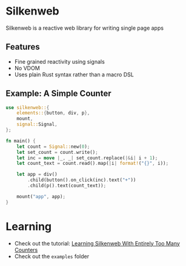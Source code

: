 # Silkenweb

Silkenweb is a reactive web library for writing single page apps

## Features

- Fine grained reactivity using signals
- No VDOM
- Uses plain Rust syntax rather than a macro DSL

## Example: A Simple Counter

```rust
use silkenweb::{
    elements::{button, div, p},
    mount,
    signal::Signal,
};

fn main() {
    let count = Signal::new(0);
    let set_count = count.write();
    let inc = move |_, _| set_count.replace(|&i| i + 1);
    let count_text = count.read().map(|i| format!("{}", i));

    let app = div()
        .child(button().on_click(inc).text("+"))
        .child(p().text(count_text));

    mount("app", app);
}
```

# Learning

- Check out the tutorial: [Learning Silkenweb With Entirely Too Many Counters]()
- Check out the `examples` folder
